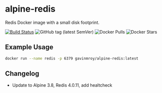 # alpine-redis

Redis Docker image with a small disk footprint.

[![Build Status](https://travis-ci.org/gmr/alpine-redis.svg?branch=master)](https://travis-ci.org/gmr/alpine-redis)
![GitHub tag (latest SemVer)](https://img.shields.io/github/tag/gmr/alpine-redis.svg)
![Docker Pulls](https://img.shields.io/docker/pulls/gavinmroy/alpine-redis.svg)
![Docker Stars](https://img.shields.io/docker/stars/gavinmroy/alpine-redis.svg)

## Example Usage

```bash
docker run --name redis -p 6379 gavinmroy/alpine-redis:latest
```

## Changelog

- Update to Alpine 3.8, Redis 4.0.11, add healtcheck
